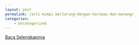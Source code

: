```yaml
---
layout: post
permalink: /arti-mimpi-bertarung-dengan-harimau-dan-menang/
categories:
    - Uncategorized
---
```


[Baca Selengkapnya](/05)
